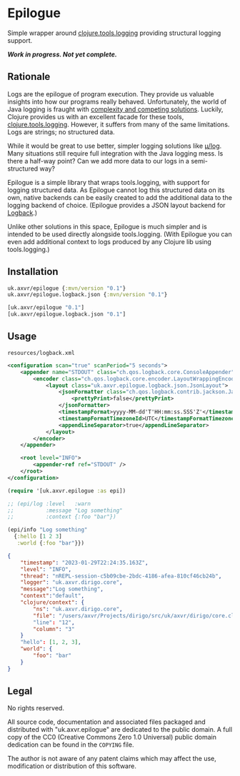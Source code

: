 # Epilogue

Simple wrapper around [clojure.tools.logging][] providing structural logging
support.

___Work in progress.  Not yet complete.___


## Rationale

Logs are the epilogue of program execution.  They provide us valuable insights
into how our programs really behaved.  Unfortunately, the world of Java logging
is fraught with [complexity and competing solutions][Logging in Clojure].
Luckily, Clojure provides us with an excellent facade for these tools,
[clojure.tools.logging][].  However, it suffers from many of the same
limitations.  Logs are strings; no structured data.

While it would be great to use better, simpler logging solutions like
[μ/log][ulog].  Many situations still require full integration with the Java
logging mess.  Is there a half-way point?  Can we add more data to our logs in
a semi-structured way?

Epilogue is a simple library that wraps tools.logging, with support for logging
structured data.  As Epilogue cannot log this structured data on its own,
native backends can be easily created to add the additional data to the logging
backend of choice.  (Epilogue provides a JSON layout backend for [Logback][].)

Unlike other solutions in this space, Epilogue is much simpler and is intended
to be used directly alongside tools.logging.  (With Epilogue you can even add
additional context to logs produced by any Clojure lib using tools.logging.)

[Logging in Clojure]: https://lambdaisland.com/blog/2020-06-12-logging-in-clojure-making-sense-of-the-mess
[clojure.tools.logging]: https://github.com/clojure/tools.logging
[logback]: https://logback.qos.ch
[ulog]: https://github.com/BrunoBonacci/mulog


## Installation

```clojure
uk.axvr/epilogue {:mvn/version "0.1"}
uk.axvr/epilogue.logback.json {:mvn/version "0.1"}
```

```clojure
[uk.axvr/epilogue "0.1"]
[uk.axvr/epilogue.logback.json "0.1"]
```


## Usage

`resources/logback.xml`

```xml
<configuration scan="true" scanPeriod="5 seconds">
    <appender name="STDOUT" class="ch.qos.logback.core.ConsoleAppender">
        <encoder class="ch.qos.logback.core.encoder.LayoutWrappingEncoder">
            <layout class="uk.axvr.epilogue.logback.json.JsonLayout">
                <jsonFormatter class="ch.qos.logback.contrib.jackson.JacksonJsonFormatter">
                    <prettyPrint>false</prettyPrint>
                </jsonFormatter>
                <timestampFormat>yyyy-MM-dd'T'HH:mm:ss.SSS'Z'</timestampFormat>
                <timestampFormatTimezoneId>UTC</timestampFormatTimezoneId>
                <appendLineSeparator>true</appendLineSeparator>
            </layout>
        </encoder>
    </appender>

    <root level="INFO">
        <appender-ref ref="STDOUT" />
    </root>
</configuration>
```

```clojure
(require '[uk.axvr.epilogue :as epi])

;; (epi/log :level   :warn
;;          :message "Log something"
;;          :context {:foo "bar"})

(epi/info "Log something"
  {:hello [1 2 3]
   :world {:foo "bar"}})
```

```json
{
    "timestamp": "2023-01-29T22:24:35.163Z",
    "level": "INFO",
    "thread": "nREPL-session-c5b09cbe-2bdc-4186-afea-810cf46cb24b",
    "logger": "uk.axvr.dirigo.core",
    "message":"Log something",
    "context":"default",
    "clojure/context": {
        "ns": "uk.axvr.dirigo.core",
        "file": "/users/axvr/Projects/dirigo/src/uk/axvr/dirigo/core.clj"
        "line": "12",
        "column": "3"
    }
    "hello": [1, 2, 3],
    "world": {
        "foo": "bar"
    }
}
```


## Legal

No rights reserved.

All source code, documentation and associated files packaged and distributed
with "uk.axvr.epilogue" are dedicated to the public domain. A full copy of the
CC0 (Creative Commons Zero 1.0 Universal) public domain dedication can be found
in the `COPYING` file.

The author is not aware of any patent claims which may affect the use,
modification or distribution of this software.
